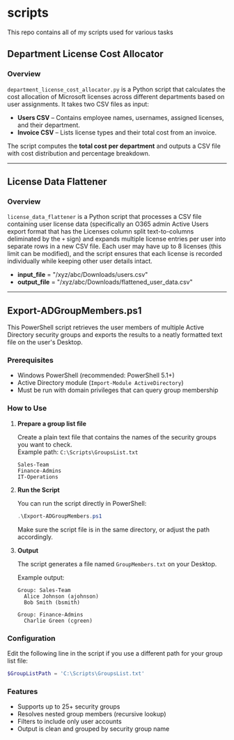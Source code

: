# scripts
This repo contains all of my scripts used for various tasks
## Department License Cost Allocator

### Overview
`department_license_cost_allocator.py` is a Python script that calculates the cost allocation of Microsoft licenses across different departments based on user assignments. It takes two CSV files as input:

- **Users CSV** – Contains employee names, usernames, assigned licenses, and their department.
- **Invoice CSV** – Lists license types and their total cost from an invoice.

The script computes the **total cost per department** and outputs a CSV file with cost distribution and percentage breakdown.

---

## License Data Flattener

### Overview
`license_data_flattener` is a Python script that processes a CSV file containing user license data (specifically an O365 admin Active Users export format that has the Licenses column split text-to-columns deliminated by the `+` sign) and expands multiple license entries per user into separate rows in a new CSV file. Each user may have up to 8 licenses (this limit can be modified), and the script ensures that each license is recorded individually while keeping other user details intact.

- **input_file** = "/xyz/abc/Downloads/users.csv"
- **output_file** = "/xyz/abc/Downloads/flattened_user_data.csv"

---

## Export-ADGroupMembers.ps1

This PowerShell script retrieves the user members of multiple Active Directory security groups and exports the results to a neatly formatted text file on the user's Desktop.

### Prerequisites

- Windows PowerShell (recommended: PowerShell 5.1+)
- Active Directory module (`Import-Module ActiveDirectory`)
- Must be run with domain privileges that can query group membership

### How to Use

1. **Prepare a group list file**

   Create a plain text file that contains the names of the security groups you want to check.  
   Example path: `C:\Scripts\GroupsList.txt`

   ```
   Sales-Team
   Finance-Admins
   IT-Operations
   ```

2. **Run the Script**

   You can run the script directly in PowerShell:

   ```powershell
   .\Export-ADGroupMembers.ps1
   ```

   Make sure the script file is in the same directory, or adjust the path accordingly.

3. **Output**

   The script generates a file named `GroupMembers.txt` on your Desktop.

   Example output:
   ```
   Group: Sales-Team
     Alice Johnson (ajohnson)
     Bob Smith (bsmith)

   Group: Finance-Admins
     Charlie Green (cgreen)
   ```

### Configuration

Edit the following line in the script if you use a different path for your group list file:

```powershell
$GroupListPath = 'C:\Scripts\GroupsList.txt'
```

### Features

- Supports up to 25+ security groups
- Resolves nested group members (recursive lookup)
- Filters to include only user accounts
- Output is clean and grouped by security group name

